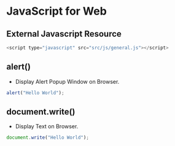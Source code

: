 # JavaScript for Web

## External Javascript Resource
```javascript
<script type="javascript" src="src/js/general.js"></script>
```

## alert()
* Display Alert Popup Window on Browser.
```javascript
alert("Hello World");
```

## document.write()
* Display Text on Browser.
```javascript
document.write("Hello World");
```

